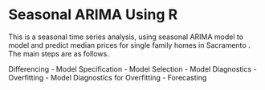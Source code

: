 # Seasonal ARIMA Using R
This is a seasonal time series analysis, using seasonal ARIMA model to model and predict median prices for single family homes in Sacramento . The main steps are as follows.
 
Differencing - Model Specification - Model Selection - Model Diagnostics - Overfitting - Model Diagnostics for Overfitting - Forecasting
